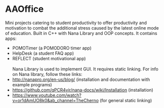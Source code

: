 # AAOffice
Mini projects catering to student productivity to offer productivity and motivation to combat the additional stress caused by the latest online mode of education. Built in C++ with Nana Library and OOP concepts. It contains apps:
- POMOTimer (a POMODORO timer app)
- HelpDesk (a student FAQ app)
- REFLECT (student motivational app) <br><br>
Nana Library is used to implement GUI. It requires static linking. For info on Nana library, follow these links:
- http://nanapro.org/en-us/blog/ (installation and documentation with example programs)
- https://github.com/qPCR4vir/nana-docs/wiki/Installation (installation)
- https://www.youtube.com/watch?v=or1dAmUO8k0&ab_channel=TheCherno (for general static linking)
